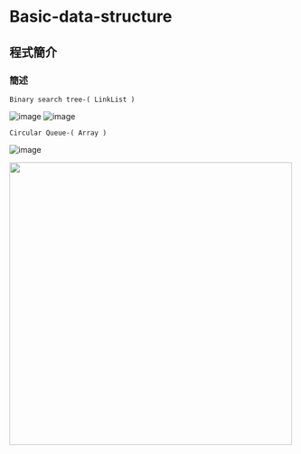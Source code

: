 # Basic-data-structure
## 程式簡介
### 簡述
`Binary search tree-( LinkList )`

![image](https://user-images.githubusercontent.com/93152909/181208275-46139234-e148-4540-b752-69ce55310595.png)
![image](https://user-images.githubusercontent.com/93152909/181208207-e5dde221-4523-41b9-bde2-020cbb2b113b.png)

`Circular Queue-( Array )`

![image](https://user-images.githubusercontent.com/93152909/181227447-ffd8df44-193a-4497-b00d-a5752d1c385a.png)

<img src="https://user-images.githubusercontent.com/93152909/181208464-3ccd8276-4f30-42db-ad0c-737a58b68847.png" width="500p">



